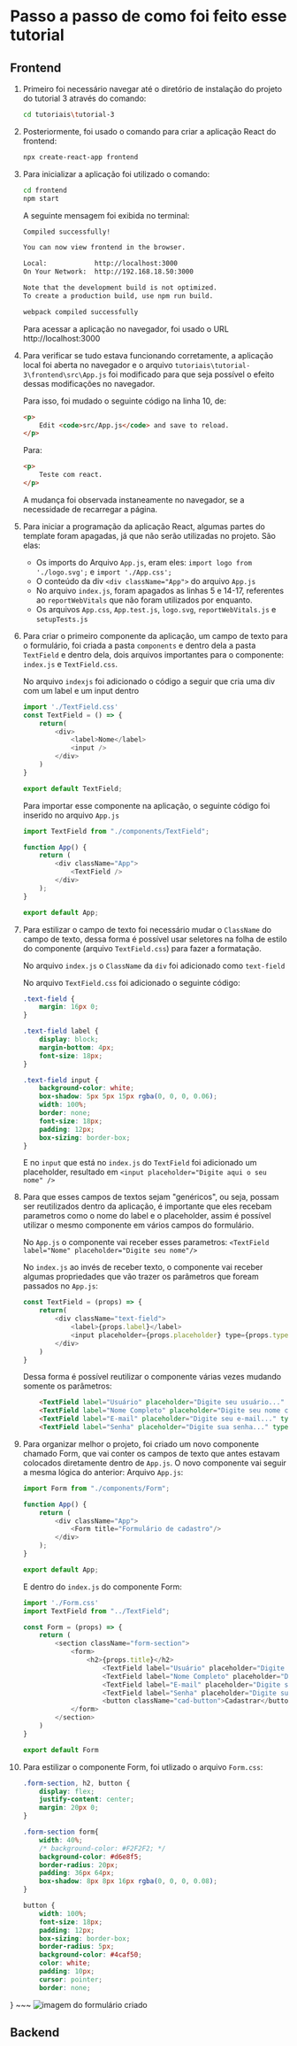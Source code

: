 # Passo a passo de como foi feito esse tutorial

## Frontend

1. Primeiro foi necessário navegar até o diretório de instalação do projeto do tutorial 3 através do comando:
    ~~~bash
    cd tutoriais\tutorial-3
    ~~~

2. Posteriormente, foi usado o comando para criar a aplicação React do frontend:
    ~~~bash
    npx create-react-app frontend
    ~~~

3. Para inicializar a aplicação foi utilizado o comando:
    ~~~bash
    cd frontend
    npm start
    ~~~
    
    A seguinte mensagem foi exibida no terminal:
    ~~~bash
    Compiled successfully!

    You can now view frontend in the browser.

    Local:            http://localhost:3000
    On Your Network:  http://192.168.18.50:3000

    Note that the development build is not optimized.
    To create a production build, use npm run build.

    webpack compiled successfully
    ~~~

    Para acessar a aplicação no navegador, foi usado o URL http://localhost:3000

4. Para verificar se tudo estava funcionando corretamente, a aplicação local foi aberta no navegador e  o arquivo `tutoriais\tutorial-3\frontend\src\App.js` foi modificado para que seja possível o efeito dessas modificações no navegador.

    Para isso, foi mudado o seguinte código na linha 10, de:

    ~~~html
    <p>
        Edit <code>src/App.js</code> and save to reload.
    </p>
    ~~~

    Para:

    ~~~html
    <p>
        Teste com react.
    </p>
    ~~~

    A mudança foi observada instaneamente no navegador, se a necessidade de recarregar a página.

5. Para iniciar a programação da aplicação React, algumas partes do template foram apagadas, já que não serão utilizadas no projeto. São elas:

    - Os imports do Arquivo `App.js`, eram eles: `import logo from './logo.svg';` e `import './App.css';`
    - O conteúdo da div `<div className="App">` do arquivo `App.js`
    - No arquivo `index.js`, foram apagados as linhas 5 e 14-17, referentes ao `reportWebVitals` que não foram utilizados por enquanto.
    - Os arquivos `App.css`, `App.test.js`, `logo.svg`, `reportWebVitals.js` e `setupTests.js`

6. Para criar o primeiro componente da aplicação, um campo de texto para o formulário, foi criada a pasta `components` e dentro dela a pasta `TextField` e dentro dela, dois arquivos importantes para o componente: `index.js` e `TextField.css`.

    No arquivo `indexjs` foi adicionado o código a seguir que cria uma div com um label e um input dentro
    ~~~js
    import './TextField.css'
    const TextField = () => {
        return(
            <div>
                <label>Nome</label>
                <input />
            </div>
        )
    }

    export default TextField;
    ~~~

    Para importar esse componente na aplicação, o seguinte código foi inserido no arquivo `App.js`
    ~~~js
    import TextField from "./components/TextField";

    function App() {
        return (
            <div className="App">
                <TextField />
            </div>
        );
    }

    export default App;
    ~~~

7. Para estilizar o campo de texto foi necessário mudar o `ClassName` do campo de texto, dessa forma é possível usar seletores na folha de estilo do componente (arquivo `TextField.css`) para fazer a formatação.

    No arquivo `index.js` o `ClassName` da `div` foi adicionado como `text-field`

    No arquivo `TextField.css` foi adicionado o seguinte código:

    ~~~css
    .text-field {
        margin: 16px 0;
    }

    .text-field label {
        display: block;
        margin-bottom: 4px;
        font-size: 18px; 
    }

    .text-field input {
        background-color: white;
        box-shadow: 5px 5px 15px rgba(0, 0, 0, 0.06);
        width: 100%;
        border: none;
        font-size: 18px; 
        padding: 12px;
        box-sizing: border-box;
    }
    
    ~~~

    E no `input` que está no `index.js` do `TextField` foi adicionado um placeholder, resultado em `<input placeholder="Digite aqui o seu nome" />`

8. Para que esses campos de textos sejam "genéricos", ou seja, possam ser reutilizados dentro da aplicação, é importante que eles recebam parametros como o nome do label e o placeholder, assim é possível utilizar o mesmo componente em vários campos do formulário.

    No `App.js` o componente vai receber esses parametros: `<TextField label="Nome" placeholder="Digite seu nome"/>`

    No `index.js` ao invés de receber texto, o componente vai receber algumas propriedades que vão trazer os parâmetros que foream passados no `App.js`:
    ~~~js
    const TextField = (props) => {
        return(
            <div className="text-field">
                <label>{props.label}</label>
                <input placeholder={props.placeholder} type={props.type} />
            </div>
        )
    }
    ~~~

    Dessa forma é possível reutilizar o componente várias vezes mudando somente os parâmetros:
    ~~~html
        <TextField label="Usuário" placeholder="Digite seu usuário..." type="text" />
        <TextField label="Nome Completo" placeholder="Digite seu nome completo..." type="text" />
        <TextField label="E-mail" placeholder="Digite seu e-mail..." type="email" />
        <TextField label="Senha" placeholder="Digite sua senha..." type="password"/>
    ~~~

9. Para organizar melhor o projeto, foi criado um novo componente chamado Form, que vai conter os campos de texto que antes estavam colocados diretamente dentro de `App.js`. O novo componente vai seguir a mesma lógica do anterior:
    Arquivo `App.js`:
    ~~~js
    import Form from "./components/Form";
    
    function App() {
        return (
            <div className="App">
                <Form title="Formulário de cadastro"/>
            </div>
        );
    }

    export default App;
    ~~~

    E dentro do `index.js` do componente Form:
    ~~~js
    import './Form.css'
    import TextField from "../TextField";

    const Form = (props) => {
        return (
            <section className="form-section">
                <form>
                    <h2>{props.title}</h2>
                        <TextField label="Usuário" placeholder="Digite seu usuário..." type="text" />
                        <TextField label="Nome Completo" placeholder="Digite seu nome completo..." type="text" />
                        <TextField label="E-mail" placeholder="Digite seu e-mail..." type="email" />
                        <TextField label="Senha" placeholder="Digite sua senha..." type="password"/>
                        <button className="cad-button">Cadastrar</button>
                </form>
            </section>
        )
    }

    export default Form
    ~~~

10. Para estilizar o componente Form, foi utlizado o arquivo `Form.css`:
    ~~~css
    .form-section, h2, button {
        display: flex;
        justify-content: center;
        margin: 20px 0;   
    }

    .form-section form{
        width: 40%;
        /* background-color: #F2F2F2; */
        background-color: #d6e8f5;
        border-radius: 20px;
        padding: 36px 64px;
        box-shadow: 8px 8px 16px rgba(0, 0, 0, 0.08);
    }

    button {
        width: 100%;
        font-size: 18px;
        padding: 12px; 
        box-sizing: border-box;   
        border-radius: 5px;
        background-color: #4caf50; 
        color: white;
        padding: 10px;
        cursor: pointer;
        border: none;
  }
    ~~~
    ![imagem do formulário criado](frontend/form-cadastro.jpg)
## Backend